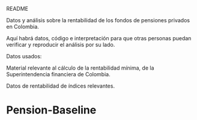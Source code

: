 README

Datos y análisis sobre la rentabilidad de los fondos de pensiones
privados en Colombia. 

Aquí habrá datos, código e interpretación para que otras personas
puedan verificar y reproducir el análisis por su lado.

Datos usados:

Material relevante al cálculo de la rentabilidad mínima, 
de la Superintendencia financiera
de Colombia. 

Datos de rentabilidad de índices relevantes.


# Pension-Baseline

